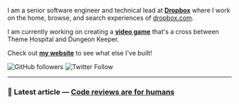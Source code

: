 I am a senior software engineer and technical lead at **[Dropbox](https://dropbox.com)** where I work on the home, browse, and search experiences of [dropbox.com](https://dropbox.com/h).

I am currently working on creating a **[video game](https://github.com/matthewtole/dungeon-manager)** that's a cross between Theme Hospital and Dungeon Keeper.

Check out **[my website](https://matthewtole.com)** to see what else I've built!

![GitHub followers](https://img.shields.io/github/followers/matthewtole?style=for-the-badge) ![Twitter Follow](https://img.shields.io/twitter/follow/matthewtole?style=for-the-badge)

---

### 📘 Latest article &mdash; **[Code reviews are for humans](https://matthewtole.com/articles/code-reviews-are-for-humans/)**
